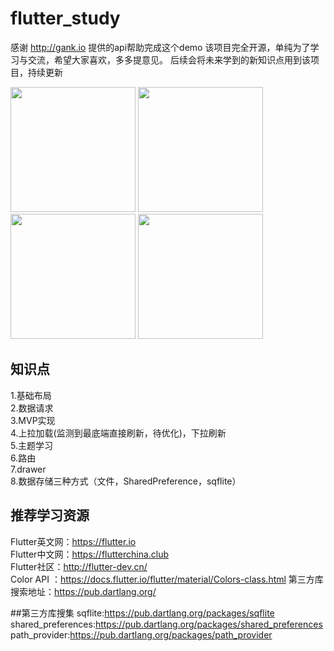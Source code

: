 # flutter_study

感谢 http://gank.io 提供的api帮助完成这个demo
该项目完全开源，单纯为了学习与交流，希望大家喜欢，多多提意见。
后续会将未来学到的新知识点用到该项目，持续更新


<img src="https://github.com/zhujian1989/flutter_study/tree/master/screenshot/1.png" width="200"> <img src="https://github.com/zhujian1989/flutter_study/tree/master/screenshot/2.png" width="200"> <img src="https://github.com/zhujian1989/flutter_study/tree/master/screenshot/3.png" width="200"> <img src="https://github.com/zhujian1989/flutter_study/tree/master/screenshot/4.png" width="200">


## 知识点
1.基础布局  
2.数据请求  
3.MVP实现  
4.上拉加载(监测到最底端直接刷新，待优化)，下拉刷新   
5.主题学习  
6.路由  
7.drawer    
8.数据存储三种方式（文件，SharedPreference，sqflite）



## 推荐学习资源
Flutter英文网：https://flutter.io  
Flutter中文网：https://flutterchina.club  
Flutter社区：http://flutter-dev.cn/  
Color API ：https://docs.flutter.io/flutter/material/Colors-class.html
第三方库搜索地址：https://pub.dartlang.org/  

##第三方库搜集
sqflite:https://pub.dartlang.org/packages/sqflite
shared_preferences:https://pub.dartlang.org/packages/shared_preferences
path_provider:https://pub.dartlang.org/packages/path_provider
